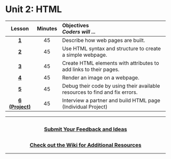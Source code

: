 # Unit 2: HTML

|                                              Lesson                                                     | Minutes | Objectives<br> _Coders will ..._                                            |
| :-----------------------------------------------------------------------------------------------------------: | :-----: | :-------------------------------------------------------------------------- |
| [**1**](https://docs.google.com/presentation/d/1-r5UwlJ39ncTG-x9zY2UtwtOWIBQHyhyzOjJz4X0Wck/edit?usp=sharing) |   45    | Describe how web pages are built.                                           |
| [**2**](https://docs.google.com/presentation/d/1BoC_p4hrfzQKvEFeWnEugB7PcpraWGEISRJRP9fXRfk/edit?usp=sharing) |   45    | Use HTML syntax and structure to create a simple webpage.                   |
| [**3**](https://docs.google.com/presentation/d/1cjVHtnV8SQcO7_Gbru6_IOm9p6yw8SQOFjXk0atif3s/edit?usp=sharing) |   45    | Create HTML elements with attributes to add links to their pages.           |
| [**4**](https://docs.google.com/presentation/d/1cQz8W4ihzs7RQRngsDcgv5AF3kB4WvUOU0Q1jTfUTzc/edit?usp=sharing) |   45    | Render an image on a webpage.           |
| [**5**](https://docs.google.com/presentation/d/1zvCrwn9e7oCyP5nu05TDzJMGSbgvhib2ZJqmOEvUbhw/edit?usp=sharing) |   45    | Debug their code by using their available resources to find and fix errors. |
| [**6 (Project)**](https://docs.google.com/presentation/d/1w3g3fnck0Ht22POe5lH_gxlAC08O9VziYarveVwTcx4/edit?usp=sharing) |   45    |Interview a partner and build HTML page (Individual Project)                                               |

---
## <h3 align="center"><a href="https://docs.google.com/forms/d/e/1FAIpQLSc4oUNSthmU63TqlzUOOWd3buX3tGVIPRNDm0tsLB_nOONRLQ/viewform">Submit Your Feedback and Ideas</a></h3>

## <h3 align="center"><a href="https://github.com/itscodenation/curriculum-21-22/wiki">Check out the Wiki for Additional Resources</a></h3>

---
